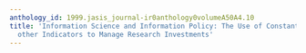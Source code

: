 ```yaml
---
anthology_id: 1999.jasis_journal-ir0anthology0volumeA50A4.10
title: 'Information Science and Information Policy: The Use of Constant Dollars and
  other Indicators to Manage Research Investments'
---
```

